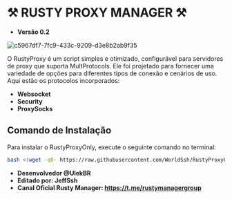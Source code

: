 # ⚒ RUSTY PROXY MANAGER ⚒ 
- **Versão 0.2**

![c5967df7-7fc9-433c-9209-d3e8b2ab9f35](https://github.com/user-attachments/assets/544c0c91-e631-4022-b41a-d5bd8aef1186)

O RustyProxy é um script simples e otimizado, configurável para servidores de proxy que suporta MultProtocols.
Ele foi projetado para fornecer uma variedade de opções para diferentes tipos de conexão e cenários de uso. Aqui estão os protocolos incorporados:
- **Websocket**
- **Security**
- **ProxySocks**


## Comando de Instalação

Para instalar o RustyProxyOnly, execute o seguinte comando no terminal:

```bash
bash <(wget -qO- https://raw.githubusercontent.com/WorldSsh/RustyProxyOnly/refs/heads/main/install.sh)
```

- **Desenvolvedor @UlekBR**
- **Editado por: JeffSsh**
- **Canal Oficial Rusty Manager: https://t.me/rustymanagergroup**
